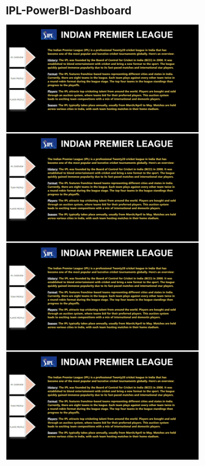 # IPL-PowerBI-Dashboard
![Home](https://github.com/kunal15cr/IPL-PowerBI-Dashboard/blob/main/home.png)
![Home](https://github.com/kunal15cr/IPL-PowerBI-Dashboard/blob/main/home.png)
![Home](https://github.com/kunal15cr/IPL-PowerBI-Dashboard/blob/main/home.png)
![Home](https://github.com/kunal15cr/IPL-PowerBI-Dashboard/blob/main/home.png)


